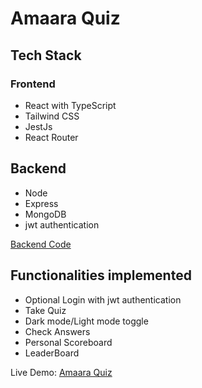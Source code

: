 # Amaara Quiz

## Tech Stack

### Frontend
- React with TypeScript
- Tailwind CSS
- JestJs 
- React Router 

## Backend
- Node
- Express
- MongoDB
- jwt authentication

[Backend Code](https://github.com/sruthiragupathy/amaara-social-media-backend/tree/development)

## Functionalities implemented

- Optional Login with jwt authentication
- Take Quiz
- Dark mode/Light mode toggle
- Check Answers
- Personal Scoreboard
- LeaderBoard 


Live Demo: [Amaara Quiz](https://amaara-quiz.netlify.app/)

